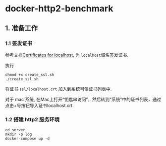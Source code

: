 # docker-http2-benchmark

## 1. 准备工作

### 1.1 签发证书

参考文档[Certificates for localhost](https://letsencrypt.org/docs/certificates-for-localhost/), 为 `localhost`域名签发证书.

执行
``` 
chmod +x create_ssl.sh
./create_ssl.sh
```

将证书 `ssl/localhost.crt` 加入到系统可信证书列表中.

对于 mac 系统, 在Mac上打开“钥匙串访问”，然后转到“系统”中的证书列表，通过点击+号按钮导入证书localhost.crt.

### 1.2 搭建 http2 服务环境

```
cd server
mkdir -p log
docker-compose up -d
```



